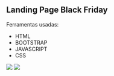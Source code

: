 ## Landing Page Black Friday

<span>Ferramentas usadas:</span>
<ul>
    <li>HTML</li>
    <li>BOOTSTRAP</li>
    <li>JAVASCRIPT</li>
    <li>CSS</li>
</ul>
<img src="https://user-images.githubusercontent.com/23347183/142647713-47618ba1-4158-463a-bc7c-7892e327df55.gif">
<img src="https://user-images.githubusercontent.com/23347183/142647705-b59fcf6b-7a5d-43ea-abe7-b2eb65ffe350.gif">